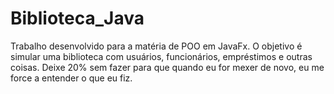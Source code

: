 # Biblioteca_Java

Trabalho desenvolvido para a matéria de POO em JavaFx. O objetivo é simular uma biblioteca com usuários, funcionários, empréstimos e outras coisas. Deixe 20% sem fazer para que quando eu for mexer de novo, eu me force a entender o que eu fiz.
